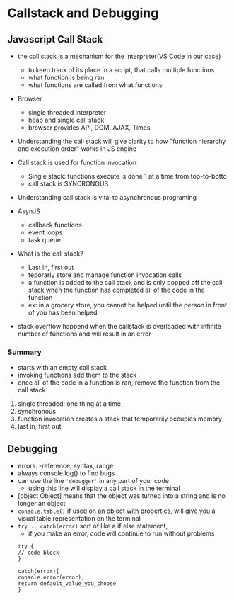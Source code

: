 # Callstack and Debugging

## Javascript Call Stack
- the call stack is a mechanism for the interpreter(VS Code in our case)
  - to keep track of its place in a script, that calls multiple functions
  - what function is being ran
  - what functions are called from what functions
- Browser
  - single threaded interpreter
  - heap and single call stack
  - browser provides API, DOM, AJAX, Times
- Understanding the call stack will give clarity to how "function hierarchy and execution order" works in JS engine
- Call stack is used for function invocation
  - Single stack: functions execute is done 1 at a time from top-to-botto
  - call stack is SYNCRONOUS
- Understanding call stack is vital to asynchronous programing
- AsynJS
  - callback functions
  - event loops
  - task queue

- What is the call stack?
  - Last in, first out
  - teporarly store and manage function invocation calls
  - a function is added to the call stack and is only popped off the call stack when the function has completed all of the code in the function
  - ex: in a grocery store, you cannot be helped until the person in front of you has been helped
- stack overflow happend when the callstack is overloaded with infinite number of functions and will result in an error

### Summary
- starts with an empty call stack
- invoking functions add them to the stack
- once all of the code in a function is ran, remove the function from the call stack
1. single threaded: one thing at a time
2. synchronous
3. function invocation creates a stack that temporarily occupies memory
4. last in, first out

## Debugging
- errors:
  -reference, syntax, range
- always console.log() to find bugs
- can use the line `'debugger'` in any part of your code  
  - using this line will display a call stack in the terminal
- [object Object] means that the object was turned into a string and is no longer an object
- `console.table()` if used on an object with properties, will give you a visual table representation on the terminal
- `try .. catch(error)` sort of like a if else statement,
  - if you make an error, code will continue to run without problems
  ```
  try {
  // code block
  }
  
  catch(error){
  console.error(error);
  return default_value_you_choose
  }
  ```
